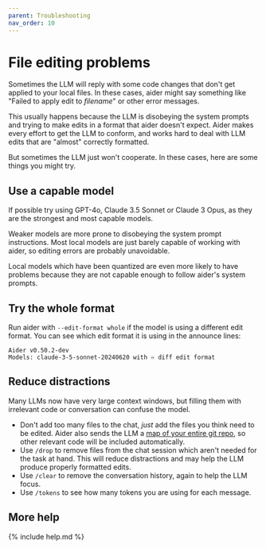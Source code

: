 ```yaml
---
parent: Troubleshooting
nav_order: 10
---
```


# File editing problems

Sometimes the LLM will reply with some code changes
that don't get applied to your local files.
In these cases, aider might say something like "Failed to apply edit to *filename*"
or other error messages.

This usually happens because the LLM is disobeying the system prompts
and trying to make edits in a format that aider doesn't expect.
Aider makes every effort to get the LLM
to conform, and works hard to deal with
LLM edits that are "almost" correctly formatted.

But sometimes the LLM just won't cooperate.
In these cases, here are some things you might try.

## Use a capable model

If possible try using GPT-4o, Claude 3.5 Sonnet or Claude 3 Opus, 
as they are the strongest and most capable models.

Weaker models
are more prone to
disobeying the system prompt instructions.
Most local models are just barely capable of working with aider,
so editing errors are probably unavoidable.

Local models which have been quantized are even more likely to have problems
because they are not capable enough to follow aider's system prompts.

## Try the whole format

Run aider with `--edit-format whole` if the model is using a different edit format.
You can see which edit format it is using in the announce lines:

```
Aider v0.50.2-dev
Models: claude-3-5-sonnet-20240620 with ♾️ diff edit format
```

## Reduce distractions

Many LLMs now have very large context windows,
but filling them with irrelevant code or conversation 
can confuse the model.

- Don't add too many files to the chat, *just* add the files you think need to be edited.
Aider also sends the LLM a [map of your entire git repo](https://aider.chat/docs/repomap.html), so other relevant code will be included automatically.
- Use `/drop` to remove files from the chat session which aren't needed for the task at hand. This will reduce distractions and may help the LLM produce properly formatted edits.
- Use `/clear` to remove the conversation history, again to help the LLM focus.
- Use `/tokens` to see how many tokens you are using for each message.

## More help

{% include help.md %}
